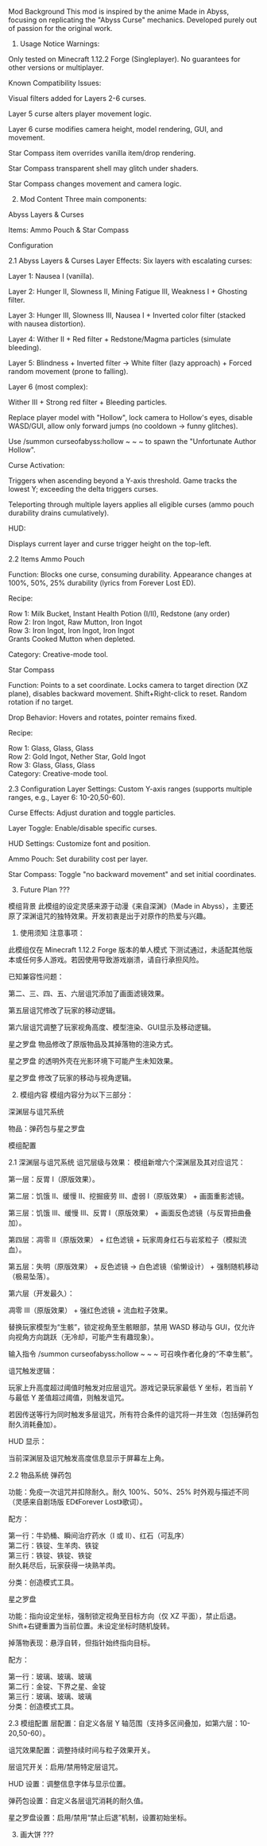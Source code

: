 Mod Background
This mod is inspired by the anime Made in Abyss, focusing on replicating the "Abyss Curse" mechanics. Developed purely out of passion for the original work.

1. Usage Notice
Warnings:

Only tested on Minecraft 1.12.2 Forge (Singleplayer). No guarantees for other versions or multiplayer. 

Known Compatibility Issues:

Visual filters added for Layers 2-6 curses.

Layer 5 curse alters player movement logic.

Layer 6 curse modifies camera height, model rendering, GUI, and movement.

Star Compass item overrides vanilla item/drop rendering.

Star Compass transparent shell may glitch under shaders.

Star Compass changes movement and camera logic.

2. Mod Content
Three main components:

Abyss Layers & Curses

Items: Ammo Pouch & Star Compass

Configuration

2.1 Abyss Layers & Curses
Layer Effects:
Six layers with escalating curses:

Layer 1: Nausea I (vanilla).

Layer 2: Hunger II, Slowness II, Mining Fatigue III, Weakness I + Ghosting filter.

Layer 3: Hunger III, Slowness III, Nausea I + Inverted color filter (stacked with nausea distortion).

Layer 4: Wither II + Red filter + Redstone/Magma particles (simulate bleeding).

Layer 5: Blindness + Inverted filter → White filter (lazy approach) + Forced random movement (prone to falling).

Layer 6 (most complex):

Wither III + Strong red filter + Bleeding particles.

Replace player model with "Hollow", lock camera to Hollow's eyes, disable WASD/GUI, allow only forward jumps (no cooldown → funny glitches).

Use /summon curseofabyss:hollow ~ ~ ~ to spawn the "Unfortunate Author Hollow".

Curse Activation:

Triggers when ascending beyond a Y-axis threshold. Game tracks the lowest Y; exceeding the delta triggers curses.

Teleporting through multiple layers applies all eligible curses (ammo pouch durability drains cumulatively).

HUD:

Displays current layer and curse trigger height on the top-left.

2.2 Items
Ammo Pouch

Function: Blocks one curse, consuming durability. Appearance changes at 100%, 50%, 25% durability (lyrics from Forever Lost ED).

Recipe:

Row 1: Milk Bucket, Instant Health Potion (I/II), Redstone (any order)  
Row 2: Iron Ingot, Raw Mutton, Iron Ingot  
Row 3: Iron Ingot, Iron Ingot, Iron Ingot  
Grants Cooked Mutton when depleted.

Category: Creative-mode tool.

Star Compass

Function: Points to a set coordinate. Locks camera to target direction (XZ plane), disables backward movement. Shift+Right-click to reset. Random rotation if no target.

Drop Behavior: Hovers and rotates, pointer remains fixed.

Recipe:

Row 1: Glass, Glass, Glass  
Row 2: Gold Ingot, Nether Star, Gold Ingot  
Row 3: Glass, Glass, Glass  
Category: Creative-mode tool.

2.3 Configuration
Layer Settings: Custom Y-axis ranges (supports multiple ranges, e.g., Layer 6: 10-20,50-60).

Curse Effects: Adjust duration and toggle particles.

Layer Toggle: Enable/disable specific curses.

HUD Settings: Customize font and position.

Ammo Pouch: Set durability cost per layer.

Star Compass: Toggle "no backward movement" and set initial coordinates.

3. Future Plan
???

模组背景
此模组的设定灵感来源于动漫《来自深渊》（Made in Abyss），主要还原了深渊诅咒的独特效果。开发初衷是出于对原作的热爱与兴趣。

1. 使用须知
注意事项：

此模组仅在 Minecraft 1.12.2 Forge 版本的单人模式 下测试通过，未适配其他版本或任何多人游戏。若因使用导致游戏崩溃，请自行承担风险。

已知兼容性问题：

第二、三、四、五、六层诅咒添加了画面滤镜效果。

第五层诅咒修改了玩家的移动逻辑。

第六层诅咒调整了玩家视角高度、模型渲染、GUI显示及移动逻辑。

星之罗盘 物品修改了原版物品及其掉落物的渲染方式。

星之罗盘 的透明外壳在光影环境下可能产生未知效果。

星之罗盘 修改了玩家的移动与视角逻辑。

2. 模组内容
模组内容分为以下三部分：

深渊层与诅咒系统

物品：弹药包与星之罗盘

模组配置

2.1 深渊层与诅咒系统
诅咒层级与效果：
模组新增六个深渊层及其对应诅咒：

第一层：反胃 I（原版效果）。

第二层：饥饿 II、缓慢 II、挖掘疲劳 III、虚弱 I（原版效果） + 画面重影滤镜。

第三层：饥饿 III、缓慢 III、反胃 I（原版效果） + 画面反色滤镜（与反胃扭曲叠加）。

第四层：凋零 II（原版效果） + 红色滤镜 + 玩家周身红石与岩浆粒子（模拟流血）。

第五层：失明（原版效果） + 反色滤镜 → 白色滤镜（偷懒设计） + 强制随机移动（极易坠落）。

第六层（开发最久）：

凋零 III（原版效果） + 强红色滤镜 + 流血粒子效果。

替换玩家模型为“生骸”，锁定视角至生骸眼部，禁用 WASD 移动与 GUI，仅允许向视角方向跳跃（无冷却，可能产生有趣现象）。

输入指令 /summon curseofabyss:hollow ~ ~ ~ 可召唤作者化身的“不幸生骸”。

诅咒触发逻辑：

玩家上升高度超过阈值时触发对应层诅咒。游戏记录玩家最低 Y 坐标，若当前 Y 与最低 Y 差值超过阈值，则触发诅咒。

若因传送等行为同时触发多层诅咒，所有符合条件的诅咒将一并生效（包括弹药包耐久消耗叠加）。

HUD 显示：

当前深渊层及诅咒触发高度信息显示于屏幕左上角。

2.2 物品系统
弹药包

功能：免疫一次诅咒并扣除耐久。耐久 100%、50%、25% 时外观与描述不同（灵感来自剧场版 ED《Forever Lost》歌词）。

配方：

第一行：牛奶桶、瞬间治疗药水（I 或 II）、红石（可乱序）  
第二行：铁锭、生羊肉、铁锭  
第三行：铁锭、铁锭、铁锭  
耐久耗尽后，玩家获得一块熟羊肉。

分类：创造模式工具。

星之罗盘

功能：指向设定坐标，强制锁定视角至目标方向（仅 XZ 平面），禁止后退。Shift+右键重置为当前位置。未设定坐标时随机旋转。

掉落物表现：悬浮自转，但指针始终指向目标。

配方：

第一行：玻璃、玻璃、玻璃  
第二行：金锭、下界之星、金锭  
第三行：玻璃、玻璃、玻璃  
分类：创造模式工具。

2.3 模组配置
层配置：自定义各层 Y 轴范围（支持多区间叠加，如第六层：10-20,50-60）。

诅咒效果配置：调整持续时间与粒子效果开关。

层诅咒开关：启用/禁用特定层诅咒。

HUD 设置：调整信息字体与显示位置。

弹药包设置：自定义各层诅咒消耗的耐久值。

星之罗盘设置：启用/禁用“禁止后退”机制，设置初始坐标。

3. 画大饼
???
